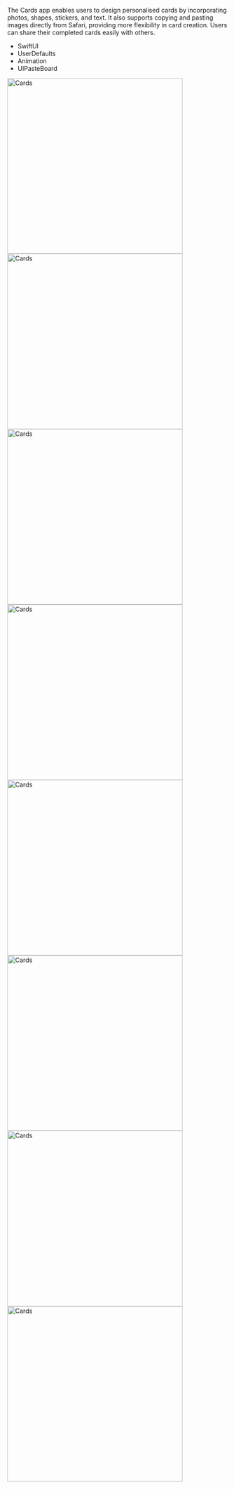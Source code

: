 The Cards app enables users to design personalised cards by incorporating photos, shapes, stickers, and text. It also supports copying and pasting images directly from Safari, providing more flexibility in card creation. Users can share their completed cards easily with others.

* SwiftUI
* UserDefaults
* Animation
* UIPasteBoard

<img src="https://github.com/user-attachments/assets/230f1aab-d39c-40b1-b820-68f741819fb6" width="400" title="Cards">
<img src="https://github.com/user-attachments/assets/c0b4f218-beae-4011-a2fc-10573879b397" width="400" title="Cards"> 
<img src="https://github.com/user-attachments/assets/4f75cd97-699e-4a8d-ae75-c0106dd0a5d6" width="400" title="Cards">
<img src="https://github.com/user-attachments/assets/5bc96166-3074-4a4e-ae7a-ea9e7ac06f79" width="400" title="Cards">
<img src="https://github.com/user-attachments/assets/2401d4b0-1420-444a-957d-f0395f178352" width="400" title="Cards">
<img src="https://github.com/user-attachments/assets/efa91243-ab0d-4d11-a010-d7c8958b6a5a" width="400" title="Cards">
<img src="https://github.com/user-attachments/assets/81736d94-0a91-4437-b87a-de3ee02354b5" width="400" title="Cards">
<img src="https://github.com/user-attachments/assets/20c84105-d3c1-45a4-b02b-4ec5d2edf269" width="400" title="Cards">

